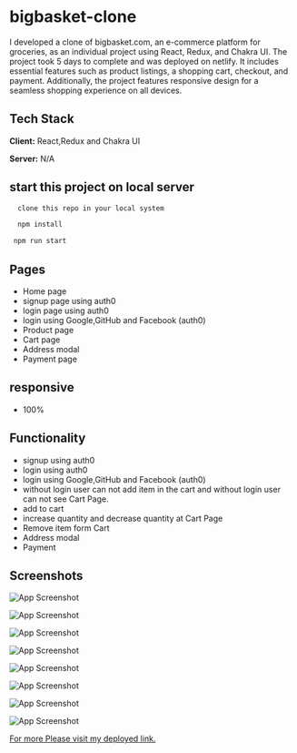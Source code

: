 
# bigbasket-clone


I developed a clone of bigbasket.com, an e-commerce platform for groceries, as an individual project using React, Redux, and Chakra UI. The project took 5 days to complete and was deployed on netlify. It includes essential features such as product listings, a shopping cart, checkout, and payment. Additionally, the project features responsive design for a seamless shopping experience on all devices.


## Tech Stack

**Client:** React,Redux and Chakra UI

**Server:** N/A


## start this project on local server

```bash
  clone this repo in your local system
```
```bash
  npm install
```

```bash
 npm run start
```

## Pages

- Home page
- signup page using auth0
- login page using auth0
- login using Google,GitHub and Facebook (auth0)
- Product page
- Cart page
- Address modal
- Payment page

## responsive

- 100%

## Functionality

- signup using auth0
- login using auth0
- login using Google,GitHub and Facebook (auth0)
- without login user can not add item in the cart and without login user can not see Cart Page.
- add to cart
- increase quantity and decrease quantity at Cart Page
- Remove item form Cart
- Address modal
- Payment

## Screenshots

![App Screenshot](https://user-images.githubusercontent.com/104342116/224603504-899f47b6-9a83-465b-ae52-54c4529a42c9.png)

![App Screenshot](https://user-images.githubusercontent.com/104342116/224603675-55a5ce54-7186-43c6-aeb3-1b7ced4ad3b9.png)

![App Screenshot](https://user-images.githubusercontent.com/104342116/224603848-37187589-291b-4d2c-b63f-4c4f7479d7b4.png)

![App Screenshot](https://user-images.githubusercontent.com/104342116/224603989-10dd49c8-10fb-45ad-b91f-545fdf39e043.png)

![App Screenshot](https://user-images.githubusercontent.com/104342116/224604210-68e25aec-38dc-42e5-9d94-de246984d961.png)

![App Screenshot](https://user-images.githubusercontent.com/104342116/224604439-18f557c4-0753-4be2-9c65-93af32a4c4ec.png)

![App Screenshot](https://user-images.githubusercontent.com/104342116/224604826-ec3a61e4-8341-495d-9293-1c4f7e8ccebf.png)

![App Screenshot](https://user-images.githubusercontent.com/104342116/224605132-90983e61-fcd8-45fc-94ca-7b9c28a8a6dd.png)

<a href="https://bigbasket-apnidukan.netlify.app/">For more Please visit my deployed link. </a>
